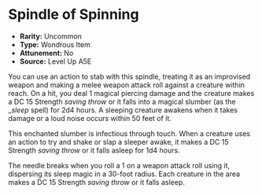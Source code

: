
# Spindle of Spinning

* **Rarity:** Uncommon
* **Type:** Wondrous Item
* **Attunement:** No
* **Source:** Level Up A5E


You can use an action to stab with this spindle, treating it as an improvised weapon and making a melee weapon attack roll against a creature within reach. On a hit, you deal 1 magical piercing damage and the creature makes a DC 15 Strength _saving throw_  or it falls into a magical slumber (as the __sleep_ spell) for 2d4 hours. A sleeping creature awakens when it takes damage or a loud noise occurs within 50 feet of it.

This enchanted slumber is infectious through touch. When a creature uses an action to try and shake or slap a sleeper awake, it makes a DC 15 Strength _saving throw_  or it falls asleep for 1d4 hours.

The needle breaks when you roll a 1 on a weapon attack roll using it, dispersing its sleep magic in a 30-foot radius. Each creature in the area makes a DC 15 Strength _saving throw_  or it falls asleep.
